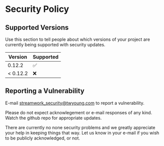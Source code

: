 # Security Policy

## Supported Versions

Use this section to tell people about which versions of your project are
currently being supported with security updates.

| Version | Supported          |
| ------- | ------------------ |
| 0.12.2    | :white_check_mark: |
| < 0.12.2  | :x:                |

## Reporting a Vulnerability

E-mail streamwork_security@twyoung.com to report a vulnerability.

Please do not expect acknowlegement or e-mail responses of any kind.
Watch the github repo for appropriate updates.   

There are currently no none security problems and we greatly 
appreciate your help in keeping things that way.  Let us know in your e-mail if you wish to be publicly acknowledged, or not. 

